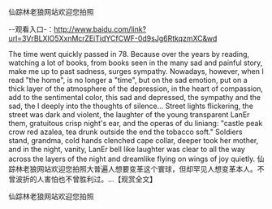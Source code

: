 仙踪林老狼网站欢迎您拍照

--观看入口-：http://www.baidu.com/link?url=3VrBLXlO5XxnMcrZEiTidYCfCWF-0d9sJg6RtkqzmXC&wd

The time went quickly passed in 78.
Because over the years by reading, watching a lot of books, from books seen in the many sad and painful story, make me up to past sadness, surges sympathy.
Nowadays, however, when I read "the home", is no longer a "time", but on the sad emotion, put on a thick layer of the atmosphere of the depression, in the heart of compassion, add to the sentimental color, this sad and depressed, the sympathy and the sad, the I deeply into the thoughts of silence...
Street lights flickering, the street was dark and violent, the laughter of the young transparent LanEr them, gratuitous crisp night's ear, and the operas of du liniang: "castle peak crow red azalea, tea drunk outside the end the tobacco soft."
Soldiers stand, grandma, cold hands clenched cape collar, deeper took her mother, and in the night, vanity, LanEr bell like laughter was clear to all the way across the layers of the night and dreamlike flying on wings of joy quietly.
仙踪林老狼网站欢迎您拍照大普遍人想要变革这个寰球，但却罕见人想变革本人。不曾波折的人害怕也不曾胜利过。...【观赏全文】

仙踪林老狼网站欢迎您拍照
